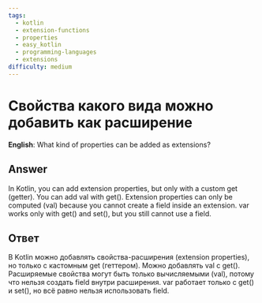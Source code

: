 ```yaml
---
tags:
  - kotlin
  - extension-functions
  - properties
  - easy_kotlin
  - programming-languages
  - extensions
difficulty: medium
---
```


# Свойства какого вида можно добавить как расширение

**English**: What kind of properties can be added as extensions?

## Answer

In Kotlin, you can add extension properties, but only with a custom get (getter). You can add val with get(). Extension properties can only be computed (val) because you cannot create a field inside an extension. var works only with get() and set(), but you still cannot use a field.

## Ответ

В Kotlin можно добавлять свойства-расширения (extension properties), но только с кастомным get (геттером). Можно добавлять val с get(). Расширяемые свойства могут быть только вычисляемыми (val), потому что нельзя создать field внутри расширения. var работает только с get() и set(), но всё равно нельзя использовать field.

